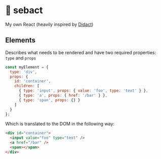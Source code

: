 # :100: sebact

My own React (heavily inspired by [Didact](https://engineering.hexacta.com/didact-learning-how-react-works-by-building-it-from-scratch-51007984e5c5))

## Elements

Describes what needs to be rendered and have two required properties: `type` and `props`

```javascript
const myElement = {
  type: 'div',
  props: {
    id: 'container',
    children: [
      { type: 'input', props: { value: 'foo', type: 'text' } },
      { type: 'a', props: { href: '/bar' } },
      { type: 'span', props: {} }
    ]
  }
};
```

Which is translated to the DOM in the following way:

```html
<div id="container">
  <input value="foo" type="text" />
  <a href="/bar" />
  <span></span>
</div>
```
